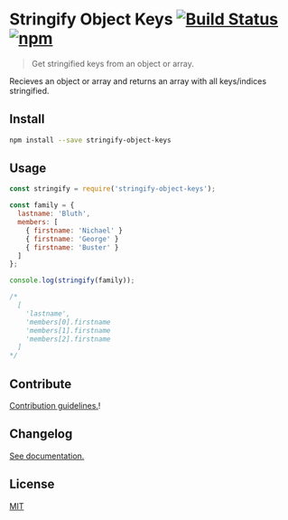# Stringify Object Keys [![Build Status](https://travis-ci.org/gabbes/stringify-object-keys.svg?branch=master)](https://travis-ci.org/gabbes/stringify-object-keys) [![npm](https://img.shields.io/npm/v/stringify-object-keys.svg)](https://www.npmjs.com/package/stringify-object-keys)

> Get stringified keys from an object or array.

Recieves an object or array and returns an array with all keys/indices stringified.

## Install

```sh
npm install --save stringify-object-keys
```

## Usage

```js
const stringify = require('stringify-object-keys');

const family = {
  lastname: 'Bluth',
  members: [
    { firstname: 'Nichael' }
    { firstname: 'George' }
    { firstname: 'Buster' }
  ]
};

console.log(stringify(family));

/*
  [
    'lastname',
    'members[0].firstname
    'members[1].firstname
    'members[2].firstname
  ]
*/
```

## Contribute

[Contribution guidelines.](./CONTRIBUTING.md)!

## Changelog

[See documentation.](./CHANGELOG.md)

## License

[MIT](./LICENSE)

